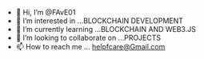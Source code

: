 - 👋 Hi, I’m @FAvE01
- 👀 I’m interested in ...BLOCKCHAIN DEVELOPMENT
- 🌱 I’m currently learning ...BLOCKCHAIN AND WEB3.JS
- 💞️ I’m looking to collaborate on ...PROJECTS
- 📫 How to reach me ... 
helpfcare@Gmail.com

<!---/1Fa01 is a ✨ special ✨ repository because its `README.md` (this file) appears on your GitHub profile.
You can click the Preview link to take a look at your changes.
--->

